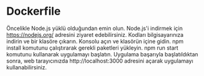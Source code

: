 # Dockerfile

Öncelikle Node.js yüklü olduğundan emin olun. Node.js'i indirmek için https://nodejs.org/ adresini ziyaret edebilirsiniz.
Kodları bilgisayarınıza indirin ve bir klasöre çıkarın.
Konsolu açın ve klasörün içine gidin.
npm install komutunu çalıştırarak gerekli paketleri yükleyin.
npm run start komutunu kullanarak uygulamayı başlatın.
Uygulama başarıyla başlatıldıktan sonra, web tarayıcınızda http://localhost:3000 adresini açarak uygulamayı kullanabilirsiniz.
